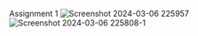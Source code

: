 Assignment 1
![Screenshot 2024-03-06 225957](https://github.com/Abubakarnofal03/f219278_Web-Programming/assets/158517832/9f407a2a-b5e9-4f6f-8da7-9f64f593872c)
![Screenshot 2024-03-06 225808-1](https://github.com/Abubakarnofal03/f219278_Web-Programming/assets/158517832/046cfcf2-68a8-4e90-b458-875c4dd65353)
